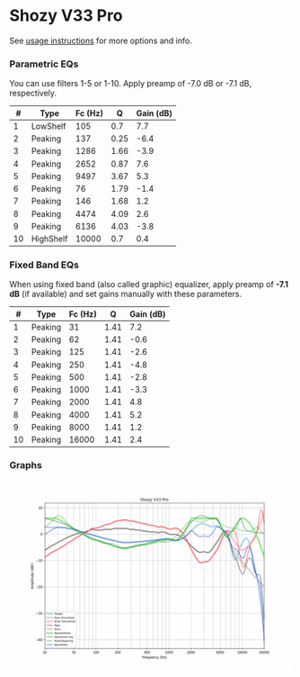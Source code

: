 # Shozy V33 Pro
See [usage instructions](https://github.com/jaakkopasanen/AutoEq#usage) for more options and info.

### Parametric EQs
You can use filters 1-5 or 1-10. Apply preamp of -7.0 dB or -7.1 dB, respectively.

|   # | Type      |   Fc (Hz) |    Q |   Gain (dB) |
|-----|-----------|-----------|------|-------------|
|   1 | LowShelf  |       105 | 0.7  |         7.7 |
|   2 | Peaking   |       137 | 0.25 |        -6.4 |
|   3 | Peaking   |      1286 | 1.66 |        -3.9 |
|   4 | Peaking   |      2652 | 0.87 |         7.6 |
|   5 | Peaking   |      9497 | 3.67 |         5.3 |
|   6 | Peaking   |        76 | 1.79 |        -1.4 |
|   7 | Peaking   |       146 | 1.68 |         1.2 |
|   8 | Peaking   |      4474 | 4.09 |         2.6 |
|   9 | Peaking   |      6136 | 4.03 |        -3.8 |
|  10 | HighShelf |     10000 | 0.7  |         0.4 |

### Fixed Band EQs
When using fixed band (also called graphic) equalizer, apply preamp of **-7.1 dB** (if available) and set gains manually with these parameters.

|   # | Type    |   Fc (Hz) |    Q |   Gain (dB) |
|-----|---------|-----------|------|-------------|
|   1 | Peaking |        31 | 1.41 |         7.2 |
|   2 | Peaking |        62 | 1.41 |        -0.6 |
|   3 | Peaking |       125 | 1.41 |        -2.6 |
|   4 | Peaking |       250 | 1.41 |        -4.8 |
|   5 | Peaking |       500 | 1.41 |        -2.8 |
|   6 | Peaking |      1000 | 1.41 |        -3.3 |
|   7 | Peaking |      2000 | 1.41 |         4.8 |
|   8 | Peaking |      4000 | 1.41 |         5.2 |
|   9 | Peaking |      8000 | 1.41 |         1.2 |
|  10 | Peaking |     16000 | 1.41 |         2.4 |

### Graphs
![](./Shozy%20V33%20Pro.png)
